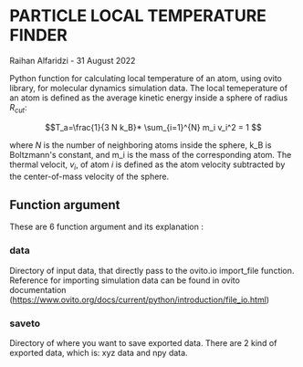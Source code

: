# PARTICLE LOCAL TEMPERATURE FINDER 
Raihan Alfaridzi - 31 August 2022

Python function for calculating local temperature of an atom, using ovito library, for molecular dynamics simulation data. The local temeperature of an atom is defined as the average kinetic energy inside a sphere of radius $R_{cut}$:

$$T_a=\frac{1}{3 N k_B}* \sum_{i=1}^{N} m_i v_i^2 = 1 $$

where $N$ is the number of neighboring atoms inside the sphere, k_B is Boltzmann's constant, and m_i is the mass of the corresponding atom. The thermal velocit, $v_i$, of atom $i$ is defined as the atom velocity subtracted by the center-of-mass velocity of the sphere.


## Function argument

These are 6 function argument and its explanation :

### data
Directory of input data, that directly pass to the ovito.io import_file function. Reference for importing simulation data can be found in ovito documentation (https://www.ovito.org/docs/current/python/introduction/file_io.html)

### saveto
Directory of where you want to save exported data. There are 2 kind of exported data, which is: xyz data and npy data.

